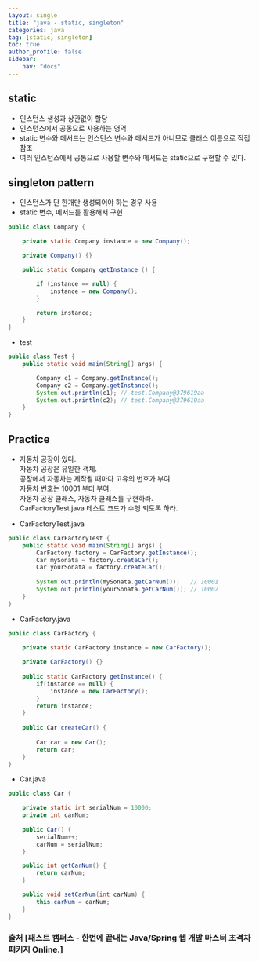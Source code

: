 ```yaml
---
layout: single
title: "java - static, singleton"
categories: java
tag: [static, singleton]
toc: true
author_profile: false
sidebar: 
    nav: "docs"
---
```


## static
- 인스턴스 생성과 상관없이 할당
- 인스턴스에서 공동으로 사용하는 영역
- static 변수와 메서드는 인스턴스 변수와 메서드가 아니므로 클래스 이름으로 직접참조
- 여러 인스턴스에서 공통으로 사용할 변수와 메서드는 static으로 구현할 수 있다.

## singleton pattern
- 인스턴스가 단 한개만 생성되어야 하는 경우 사용
- static 변수, 메서드를 활용해서 구현

```java
public class Company {

    private static Company instance = new Company();

    private Company() {}

    public static Company getInstance () {

        if (instance == null) {
            instance = new Company();
        }

        return instance;
    }
}
```

- test

```java
public class Test {
    public static void main(String[] args) {

        Company c1 = Company.getInstance();
        Company c2 = Company.getInstance();
        System.out.println(c1); // test.Company@379619aa
		System.out.println(c2); // test.Company@379619aa
    }
}
```

## Practice
- 자동차 공장이 있다.  
자동차 공장은 유일한 객체.  
공장에서 자동차는 제작될 때마다 고유의 번호가 부여.  
자동차 번호는 10001 부터 부여.  
자동차 공장 클래스, 자동차 클래스를 구현하라.  
CarFactoryTest.java 테스트 코드가 수행 되도록 하라.

- CarFactoryTest.java

```java
public class CarFactoryTest {
	public static void main(String[] args) {
		CarFactory factory = CarFactory.getInstance();
		Car mySonata = factory.createCar();
		Car yourSonata = factory.createCar();
		
		System.out.println(mySonata.getCarNum());   // 10001
		System.out.println(yourSonata.getCarNum()); // 10002
	}
}
```

- CarFactory.java

```java
public class CarFactory {

	private static CarFactory instance = new CarFactory();
	
	private CarFactory() {}
	
	public static CarFactory getInstance() {
		if(instance == null) {
			instance = new CarFactory();
		}
		return instance;
	}
	
	public Car createCar() {
		
		Car car = new Car();
		return car;
	}
}
```

- Car.java

```java
public class Car {

	private static int serialNum = 10000;
	private int carNum;
	
	public Car() {
		serialNum++;
		carNum = serialNum;
	}

	public int getCarNum() {
		return carNum;
	}

	public void setCarNum(int carNum) {
		this.carNum = carNum;
	}
}
```

### 출처 [패스트 캠퍼스 - 한번에 끝내는 Java/Spring 웹 개발 마스터 초격차 패키지 Online.]

